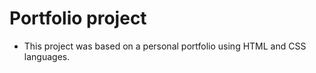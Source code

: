 # Portfolio project

- This project was based on a personal portfolio using HTML and CSS languages.

